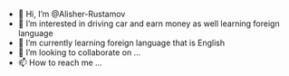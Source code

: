 - 👋 Hi, I’m @Alisher-Rustamov
- 👀 I’m interested in driving car and earn money as well learning foreign language
- 🌱 I’m currently learning foreign language that is English
- 💞️ I’m looking to collaborate on ...
- 📫 How to reach me ...

<!---
Alisher-Rustamov/Alisher-Rustamov is a ✨ special ✨ repository because its `README.md` (this file) appears on your GitHub profile.
You can click the Preview link to take a look at your changes.
--->
